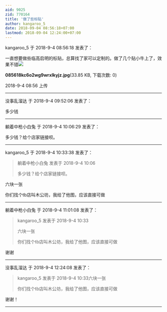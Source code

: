 ```yaml
---
aid: 9025
zid: 770164
title: '做了些标贴'
author: kangaroo_5
date: 2018-09-04 08:56:18+07:00
lastmod: 2018-09-04 12:24:00+07:00
---
```


kangaroo_5 于 2018-9-4 08:56:18 发表了：

一直想要做些临高启明的标贴，总算找了家可以定制的。做了几个贴小牛上了，效果不错![](https://mirrors.tuna.tsinghua.edu.cn/osdn/lgqm/72877/085618kc6o2wg9wrxlkyjz.jpg)



**085618kc6o2wg9wrxlkyjz.jpg**(33.85 KB, 下载次数: 0)



2018-9-4 08:56 上传

---------

没事乱溜达 于 2018-9-4 09:52:06 发表了：

多少钱

---------

躺着中枪小白兔 于 2018-9-4 10:06:29 发表了：

多少钱？给个店家链接呗。

---------

kangaroo_5 于 2018-9-4 10:33:38 发表了：

> 躺着中枪小白兔 发表于 2018-9-4 10:06
> 
> 多少钱？给个店家链接呗。



六块一张

你们找个tb店叫木公坊，我给了他图，应该直接可做

---------

躺着中枪小白兔 于 2018-9-4 11:01:08 发表了：

> kangaroo\_5 发表于 2018-9-4 10:33
> 
> 六块一张
> 
> 你们找个tb店叫木公坊，我给了他图，应该直接可做



谢谢

---------

没事乱溜达 于 2018-9-4 12:24:08 发表了：

> kangaroo\_5 发表于 2018-9-4 10:33六块一张
> 
> 你们找个tb店叫木公坊，我给了他图，应该直接可做



谢谢！

---------

